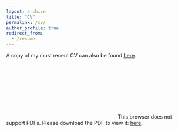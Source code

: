 ```yaml
---
layout: archive
title: "CV"
permalink: /cv/
author_profile: true
redirect_from:
  - /resume
---
```


A copy of my most recent CV can also be found <a href="https://cxuchengxin.github.io/website/files/cv/Chengxin_CV.pdf" target="_blank"><u>here</u></a>.


<object data="https://cxuchengxin.github.io/website/files/cv/Chengxin_CV.pdf" type="application/pdf" width="700px" height="700px">
    <embed src="https://cxuchengxin.github.io/website/files/cv/Chengxin_CV.pdf">
        This browser does not support PDFs. Please download the PDF to view it: <a href="https://cxuchengxin.github.io/website/files/cv/Chengxin_CV.pdf" target="_blank"><u>here</u></a>.
        </embed>
</object>